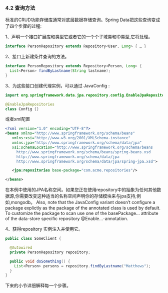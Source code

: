 ### 4.2 查询方法

标准的CRUD功能存储库通常对底层数据存储查询。Spring Data把这些查询变成了四个步骤的过程:

1、声明一个接口扩展库和类型它或者它的一个个子域类和ID类型,它将处理。
``` java
interface PersonRepository extends Repository<User, Long> { … }
```
2、接口上新建条件查询的方法。
``` java
interface PersonRepository extends Repository<Person, Long> {
  List<Person> findByLastname(String lastname);
}
```
3、为这些接口创建代理实例，可以通过 JavaConfig :
``` java
import org.springframework.data.jpa.repository.config.EnableJpaRepositories;

@EnableJpaRepositories
class Config {}
```

或者xml配置

``` xml
<?xml version="1.0" encoding="UTF-8"?>
<beans xmlns="http://www.springframework.org/schema/beans"
   xmlns:xsi="http://www.w3.org/2001/XMLSchema-instance"
   xmlns:jpa="http://www.springframework.org/schema/data/jpa"
   xsi:schemaLocation="http://www.springframework.org/schema/beans
     http://www.springframework.org/schema/beans/spring-beans.xsd
     http://www.springframework.org/schema/data/jpa
     http://www.springframework.org/schema/data/jpa/spring-jpa.xsd">

   <jpa:repositories base-package="com.acme.repositories"/>

</beans>
```
在本例中使用的JPA名称空间。如果您正在使用repository中的抽象为任何其他数据源,你需要改变这种适当的名称空间声明你的存储模块来与jpa支持,例如,mongodb。 
Also, note that the JavaConfig variant doesn’t configure a package explictly as the package of the annotated class is used by default. To customize the package to scan use one of the basePackage… attribute of the data-store specific repository @Enable…-annotation.

4、获得repository 实例注入并使用它。
``` java
public class SomeClient {

  @Autowired
  private PersonRepository repository;

  public void doSomething() {
    List<Person> persons = repository.findByLastname("Matthews");
  }
}
```
下来的小节详细解释每一个步骤。 



